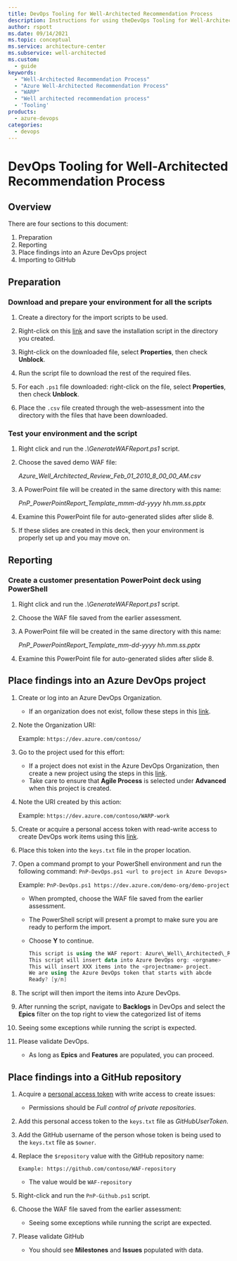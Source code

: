 ```yaml
---
title: DevOps Tooling for Well-Architected Recommendation Process
description: Instructions for using theDevOps Tooling for Well-Architected Recommendation Process
author: rspott
ms.date: 09/14/2021
ms.topic: conceptual
ms.service: architecture-center
ms.subservice: well-architected
ms.custom:
  - guide
keywords:
  - "Well-Architected Recommendation Process"
  - "Azure Well-Architected Recommendation Process"
  - "WARP"
  - "Well architected recommendation process"
  - 'Tooling'
products:
  - azure-devops
categories:
  - devops
---
```


# DevOps Tooling for Well-Architected Recommendation Process

## Overview

There are four sections to this document:

1. Preparation
1. Reporting
1. Place findings into an Azure DevOps project
1. Importing to GitHub

## Preparation

### Download and prepare your environment for all the scripts

1. Create a directory for the import scripts to be used.

1. Right-click on this [link](https://rspott.com/WARP/install-WARP-tools.ps1) and save the installation script in the directory you created.

1. Right-click on the downloaded file, select **Properties**, then check **Unblock**.

1. Run the script file to download the rest of the required files.

1. For each `.ps1` file downloaded: right-click on the file, select **Properties**, then check **Unblock**.

1. Place the `.csv` file created through the web-assessment into the directory with the files that have been downloaded.

### Test your environment and the script

1. Right click and run the _.\GenerateWAFReport.ps1_ script.

1. Choose the saved demo WAF file:

    _Azure_Well_Architected_Review_Feb_01_2010_8_00_00_AM.csv_

1. A PowerPoint file will be created in the same directory with this name:

    _PnP\_PowerPointReport\_Template_mmm-dd-yyyy hh.mm.ss.pptx_

1. Examine this PowerPoint file for auto-generated slides after slide 8.

1. If these slides are created in this deck, then your environment is properly set up and you may move on.

## Reporting

### Create a customer presentation PowerPoint deck using PowerShell

1. Right click and run the _.\GenerateWAFReport.ps1_ script.

1. Choose the WAF file saved from the earlier assessment.

1. A PowerPoint file will be created in the same directory with this name:

    _PnP\_PowerPointReport\_Template_mm-dd-yyyy hh.mm.ss.pptx_

1. Examine this PowerPoint file for auto-generated slides after slide 8.

## Place findings into an Azure DevOps project

1. Create or log into an Azure DevOps Organization.

    - If an organization does not exist, follow these steps in this [link](/azure/devops/organizations/accounts/create-organization?view=azure-devops&preserve-view=true).

1. Note the Organization URI:

    Example: `https://dev.azure.com/contoso/`

1. Go to the project used for this effort:

    - If a project does not exist in the Azure DevOps Organization, then create a new project using the steps in this [link](/azure/devops/organizations/projects/create-project?view=azure-devops&tabs=preview-page&preserve-view=true).
    - Take care to ensure that **Agile Process** is selected under **Advanced** when this project is created.

1. Note the URI created by this action:

    Example: `https://dev.azure.com/contoso/WARP-work`

1. Create or acquire a personal access token with read-write access to create DevOps work items using this [link](/azure/devops/organizations/accounts/use-personal-access-tokens-to-authenticate?view=azure-devops&tabs=preview-page&preserve-view=true).

1. Place this token into the `keys.txt` file in the proper location.

1. Open a command prompt to your PowerShell environment and run the following command: `PnP-DevOps.ps1 <url to project in Azure Devops>`

    Example: `PnP-DevOps.ps1 https://dev.azure.com/demo-org/demo-project`

    - When prompted, choose the WAF file saved from the earlier assessment.
    - The PowerShell script will present a prompt to make sure you are ready to perform the import.
    - Choose **Y** to continue.

        ```powershell
        This script is using the WAF report: Azure\_Well\_Architected\_Review mmm-dd-yyyy hh.mm.ss_AM.csv`
        This script will insert data into Azure DevOps org: <orgname>
        This will insert XXX items into the <projectname> project.
        We are using the Azure DevOps token that starts with abcde
        Ready? [y/n]
        ```

1. The script will then import the items into Azure DevOps.

1. After running the script, navigate to **Backlogs** in DevOps and select the **Epics** filter on the top right to view the categorized list of items

1. Seeing some exceptions while running the script is expected.

1. Please validate DevOps.

    - As long as **Epics** and **Features** are populated, you can proceed.

## Place findings into a GitHub repository

1. Acquire a [personal access token](https://docs.github.com/en/github/authenticating-to-github/creating-a-personal-access-token) with write access to create issues:

    - Permissions should be *Full control of private repositories*.

1. Add this personal access token to the `keys.txt` file as *GitHubUserToken*.

1. Add the GitHub username of the person whose token is being used to the `keys.txt` file as `$owner`.

1. Replace the `$repository` value with the GitHub repository name:

    `Example: https://github.com/contoso/WAF-repository`

    - The value would be `WAF-repository`

1. Right-click and run the `PnP-Github.ps1` script.

1. Choose the WAF file saved from the earlier assessment:

    - Seeing some exceptions while running the script are expected.

1. Please validate GitHub

    - You should see **Milestones** and **Issues** populated with data.
